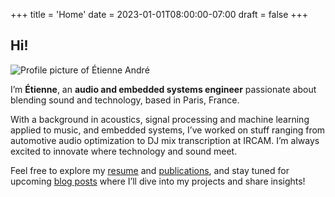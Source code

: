 +++
title = 'Home'
date = 2023-01-01T08:00:00-07:00
draft = false
+++

## Hi!

<img src="/me.jpg" class="profile-picture" alt="Profile picture of Étienne André">

I’m **Étienne**, an **audio and embedded systems engineer** passionate about blending sound and technology, based in Paris, France.

With a background in acoustics, signal processing and machine learning applied to music, and embedded systems, I’ve worked on stuff ranging from automotive audio optimization to DJ mix transcription at IRCAM. I’m always excited to innovate where technology and sound meet.

Feel free to explore my [resume](/resume) and [publications](/publications), and stay tuned for upcoming [blog posts](/posts) where I’ll dive into my projects and share insights!
